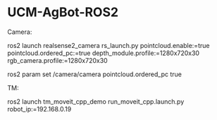 # UCM-AgBot-ROS2

Camera:

ros2 launch realsense2_camera rs_launch.py pointcloud.enable:=true pointcloud.ordered_pc:=true depth_module.profile:=1280x720x30 rgb_camera.profile:=1280x720x30

ros2 param set /camera/camera pointcloud.ordered_pc true



TM:

ros2 launch tm_moveit_cpp_demo run_moveit_cpp.launch.py robot_ip:=192.168.0.19

